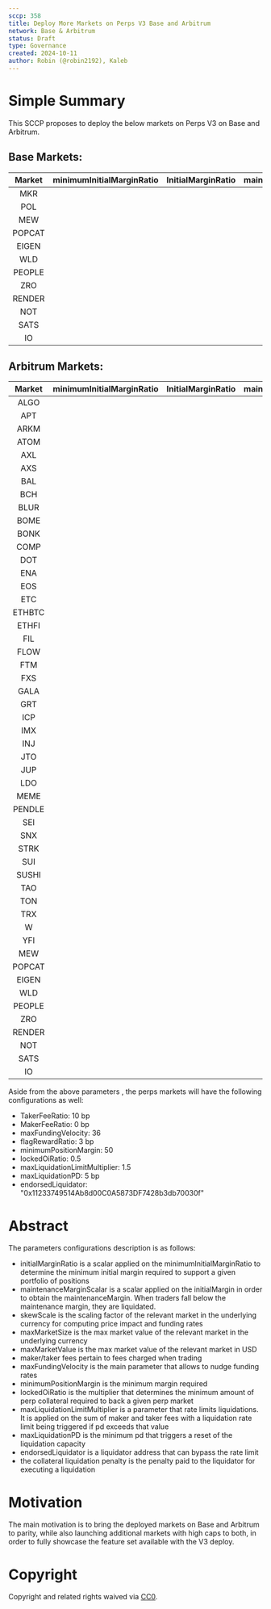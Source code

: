 ```yaml
---
sccp: 358
title: Deploy More Markets on Perps V3 Base and Arbitrum
network: Base & Arbitrum
status: Draft
type: Governance
created: 2024-10-11
author: Robin (@robin2192), Kaleb
---
```


# Simple Summary

This SCCP proposes to deploy the below markets on Perps V3 on Base and Arbitrum.

## Base Markets:

| **Market** | **minimumInitialMarginRatio** | **InitialMarginRatio** | **maintenanceMarginScalar** |   **skewScale**   | **maxMarketSize** | **maxMarketValue** |
|:----------:|:-----------------------------:|:----------------------:|:---------------------------:|:-----------------:|:-----------------:|:------------------:|
|    MKR     |                               |                        |                             |                   |                   |                    |
|    POL     |                               |                        |                             |                   |                   |                    |
|    MEW     |                               |                        |                             |                   |                   |                    |
|    POPCAT  |                               |                        |                             |                   |                   |                    |
|    EIGEN   |                               |                        |                             |                   |                   |                    |
|    WLD     |                               |                        |                             |                   |                   |                    |
|    PEOPLE  |                               |                        |                             |                   |                   |                    |
|    ZRO     |                               |                        |                             |                   |                   |                    |
|    RENDER  |                               |                        |                             |                   |                   |                    |
|    NOT     |                               |                        |                             |                   |                   |                    |
|    SATS    |                               |                        |                             |                   |                   |                    |
|    IO      |                               |                        |                             |                   |                   |                    |


## Arbitrum Markets:

| **Market** | **minimumInitialMarginRatio** | **InitialMarginRatio** | **maintenanceMarginScalar** |   **skewScale**   | **maxMarketSize** | **maxMarketValue** |
|:----------:|:-----------------------------:|:----------------------:|:---------------------------:|:-----------------:|:-----------------:|:------------------:|
|    ALGO    |                               |                        |                             |                   |                   |                    |
|    APT     |                               |                        |                             |                   |                   |                    |
|    ARKM    |                               |                        |                             |                   |                   |                    |
|    ATOM    |                               |                        |                             |                   |                   |                    |
|    AXL     |                               |                        |                             |                   |                   |                    |
|    AXS     |                               |                        |                             |                   |                   |                    |
|    BAL     |                               |                        |                             |                   |                   |                    |
|    BCH     |                               |                        |                             |                   |                   |                    |
|    BLUR    |                               |                        |                             |                   |                   |                    |
|    BOME    |                               |                        |                             |                   |                   |                    |
|    BONK    |                               |                        |                             |                   |                   |                    |
|    COMP    |                               |                        |                             |                   |                   |                    |
|    DOT     |                               |                        |                             |                   |                   |                    |
|    ENA     |                               |                        |                             |                   |                   |                    |
|    EOS     |                               |                        |                             |                   |                   |                    |
|    ETC     |                               |                        |                             |                   |                   |                    |
|    ETHBTC  |                               |                        |                             |                   |                   |                    |
|    ETHFI   |                               |                        |                             |                   |                   |                    |
|    FIL     |                               |                        |                             |                   |                   |                    |
|    FLOW    |                               |                        |                             |                   |                   |                    |
|    FTM     |                               |                        |                             |                   |                   |                    |
|    FXS     |                               |                        |                             |                   |                   |                    |
|    GALA    |                               |                        |                             |                   |                   |                    |
|    GRT     |                               |                        |                             |                   |                   |                    |
|    ICP     |                               |                        |                             |                   |                   |                    |
|    IMX     |                               |                        |                             |                   |                   |                    |
|    INJ     |                               |                        |                             |                   |                   |                    |
|    JTO     |                               |                        |                             |                   |                   |                    |
|    JUP     |                               |                        |                             |                   |                   |                    |
|    LDO     |                               |                        |                             |                   |                   |                    |
|    MEME    |                               |                        |                             |                   |                   |                    |
|    PENDLE  |                               |                        |                             |                   |                   |                    |
|    SEI     |                               |                        |                             |                   |                   |                    |
|    SNX     |                               |                        |                             |                   |                   |                    |
|    STRK    |                               |                        |                             |                   |                   |                    |
|    SUI     |                               |                        |                             |                   |                   |                    |
|    SUSHI   |                               |                        |                             |                   |                   |                    |
|    TAO     |                               |                        |                             |                   |                   |                    |
|    TON     |                               |                        |                             |                   |                   |                    |
|    TRX     |                               |                        |                             |                   |                   |                    |
|    W       |                               |                        |                             |                   |                   |                    |
|    YFI     |                               |                        |                             |                   |                   |                    |
|    MEW     |                               |                        |                             |                   |                   |                    |
|    POPCAT  |                               |                        |                             |                   |                   |                    |
|    EIGEN   |                               |                        |                             |                   |                   |                    |
|    WLD     |                               |                        |                             |                   |                   |                    |
|    PEOPLE  |                               |                        |                             |                   |                   |                    |
|    ZRO     |                               |                        |                             |                   |                   |                    |
|    RENDER  |                               |                        |                             |                   |                   |                    |
|    NOT     |                               |                        |                             |                   |                   |                    |
|    SATS    |                               |                        |                             |                   |                   |                    |
|    IO      |                               |                        |                             |                   |                   |                    |


Aside from the above parameters , the perps markets will have the following configurations as well:
- TakerFeeRatio: 10 bp
- MakerFeeRatio: 0 bp
- maxFundingVelocity: 36
- flagRewardRatio: 3 bp
- minimumPositionMargin: 50
- lockedOiRatio: 0.5 
- maxLiquidationLimitMultiplier: 1.5
- maxLiquidationPD: 5 bp
- endorsedLiquidator: "0x11233749514Ab8d00C0A5873DF7428b3db70030f"


# Abstract

The parameters configurations description is as follows:
- initialMarginRatio is a scalar applied on the minimumInitialMarginRatio to determine the minimum initial margin required to support a given portfolio of positions
- maintenanceMarginScalar is a scalar applied on the initialMargin in order to obtain the maintenanceMargin. When traders fall below the maintenance margin, they are liquidated.
- skewScale is the scaling factor of the relevant market in the underlying currency for computing price impact and funding rates
- maxMarketSize is the max market value of the relevant market in the underlying currency
- maxMarketValue is the max market value of the relevant market in USD
- maker/taker fees pertain to fees charged when trading
- maxFundingVelocity is the main parameter that allows to nudge funding rates
- minimumPositionMargin is the minimum margin required
- lockedOiRatio is the multiplier that determines the minimum amount of perp collateral required to back a given perp market
- maxLiquidationLimitMultiplier is a parameter that rate limits liquidations. It is applied on the sum of maker and taker fees with a liquidation rate limit being triggered if pd exceeds that value
- maxLiquidationPD is the minimum pd that triggers a reset of the liquidation capacity
- endorsedLiquidator is a liquidator address that can bypass the rate limit
- the collateral liquidation penalty is the penalty paid to the liquidator for executing a liquidation


# Motivation

The main motivation is to bring the deployed markets on Base and Arbitrum to parity, while also launching additional markets with high caps to both, in order to fully showcase the feature set available with the V3 deploy.

# Copyright
Copyright and related rights waived via [CC0](https://creativecommons.org/publicdomain/zero/1.0/).
